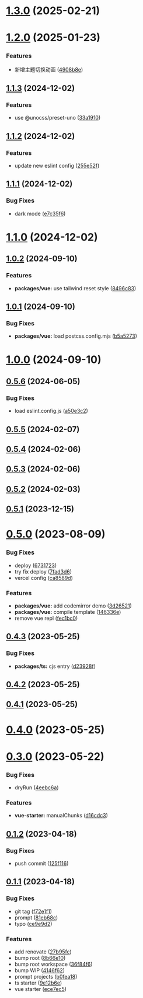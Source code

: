 # [1.3.0](https://github.com/zoeyzhao19/starter/compare/v1.2.0...v1.3.0) (2025-02-21)



# [1.2.0](https://github.com/zoeyzhao19/starter/compare/v1.1.3...v1.2.0) (2025-01-23)


### Features

* 新增主题切换动画 ([4908b8e](https://github.com/zoeyzhao19/starter/commit/4908b8e679ace50253abd92683e69d8cb900641b))



## [1.1.3](https://github.com/zoeyzhao19/starter/compare/v1.1.2...v1.1.3) (2024-12-02)


### Features

* use @unocss/preset-uno ([33a1910](https://github.com/zoeyzhao19/starter/commit/33a19106d1a1799a435ba5ac53be3c98837e2e04))



## [1.1.2](https://github.com/zoeyzhao19/starter/compare/v1.1.1...v1.1.2) (2024-12-02)


### Features

* update new eslint config ([255e52f](https://github.com/zoeyzhao19/starter/commit/255e52f71ef6c2fc0e475e0aca563fa3bc6ae5a1))



## [1.1.1](https://github.com/zoeyzhao19/starter/compare/v1.1.0...v1.1.1) (2024-12-02)


### Bug Fixes

* dark mode ([e7c35f6](https://github.com/zoeyzhao19/starter/commit/e7c35f6a289542a38159845eb7a85d9cde4d1a75))



# [1.1.0](https://github.com/zoeyzhao19/starter/compare/v1.0.2...v1.1.0) (2024-12-02)



## [1.0.2](https://github.com/zoeyzhao19/starter/compare/v1.0.1...v1.0.2) (2024-09-10)


### Features

* **packages/vue:** use tailwind reset style ([8496c83](https://github.com/zoeyzhao19/starter/commit/8496c837eba530ab1d407289a50526cb2a4e9b99))



## [1.0.1](https://github.com/zoeyzhao19/starter/compare/v1.0.0...v1.0.1) (2024-09-10)


### Bug Fixes

* **packages/vue:** load postcss.config.mjs ([b5a5273](https://github.com/zoeyzhao19/starter/commit/b5a5273c2b0d294c640f34b1cf4f55e1ecb07141))



# [1.0.0](https://github.com/zoeyzhao19/starter/compare/v0.5.6...v1.0.0) (2024-09-10)



## [0.5.6](https://github.com/zoeyzhao19/starter/compare/v0.5.5...v0.5.6) (2024-06-05)


### Bug Fixes

* load eslint.config.js ([a50e3c2](https://github.com/zoeyzhao19/starter/commit/a50e3c29e33b2d46500cf9397a3a32ec9f2a3a99))



## [0.5.5](https://github.com/zoeyzhao19/starter/compare/v0.5.4...v0.5.5) (2024-02-07)



## [0.5.4](https://github.com/zoeyzhao19/starter/compare/v0.5.3...v0.5.4) (2024-02-06)



## [0.5.3](https://github.com/zoeyzhao19/starter/compare/v0.5.2...v0.5.3) (2024-02-06)



## [0.5.2](https://github.com/zoeyzhao19/starter/compare/v0.5.1...v0.5.2) (2024-02-03)



## [0.5.1](https://github.com/zoeyzhao19/starter/compare/v0.5.0...v0.5.1) (2023-12-15)



# [0.5.0](https://github.com/zoeyzhao19/starter/compare/v0.4.3...v0.5.0) (2023-08-09)


### Bug Fixes

* deploy ([6731723](https://github.com/zoeyzhao19/starter/commit/673172383de7a121d661be5b636695f1b37cd4ba))
* try fix deploy ([7fad3d6](https://github.com/zoeyzhao19/starter/commit/7fad3d63ef3c20bc81e7cf7db210b66cdad750aa))
* vercel config ([ca8589d](https://github.com/zoeyzhao19/starter/commit/ca8589dcee2ec2f4c1826f9163aaefd4954682c0))


### Features

* **packages/vue:** add codemirror demo ([3d26521](https://github.com/zoeyzhao19/starter/commit/3d26521787ad9a8627ef948e3d256627b9240c04))
* **packages/vue:** compile template ([146336e](https://github.com/zoeyzhao19/starter/commit/146336e4996eb0298de7a93b26175b8f566fa464))
* remove vue repl ([fec1bc0](https://github.com/zoeyzhao19/starter/commit/fec1bc0b006fbc2738172f5065659d0c8cc6fb3b))



## [0.4.3](https://github.com/zoeyzhao19/starter/compare/v0.4.2...v0.4.3) (2023-05-25)


### Bug Fixes

* **packages/ts:** cjs entry ([d23928f](https://github.com/zoeyzhao19/starter/commit/d23928fbaa85a5077640c79ce2c5c6bb76d5c052))



## [0.4.2](https://github.com/zoeyzhao19/starter/compare/v0.4.1...v0.4.2) (2023-05-25)



## [0.4.1](https://github.com/zoeyzhao19/starter/compare/v0.4.0...v0.4.1) (2023-05-25)



# [0.4.0](https://github.com/zoeyzhao19/starter/compare/v0.3.0...v0.4.0) (2023-05-25)



# [0.3.0](https://github.com/zoeyzhao19/starter/compare/v0.1.2...v0.3.0) (2023-05-22)


### Bug Fixes

* dryRun ([4eebc6a](https://github.com/zoeyzhao19/starter/commit/4eebc6ae3bfbab076f6c6a8badfd2f16bcb9468f))


### Features

* **vue-starter:** manualChunks ([d16cdc3](https://github.com/zoeyzhao19/starter/commit/d16cdc3a92870a26f5518b96b66f3d0497e6f80c))



## [0.1.2](https://github.com/zoeyzhao19/starter/compare/v0.1.1...v0.1.2) (2023-04-18)


### Bug Fixes

* push commit ([125f116](https://github.com/zoeyzhao19/starter/commit/125f11664f9e83490a193bad031f4a00743332e1))



## [0.1.1](https://github.com/zoeyzhao19/starter/compare/ece7ec5dcf1bf8df23ee029d53321ffef44f9fa7...v0.1.1) (2023-04-18)


### Bug Fixes

* git tag ([f72e1f1](https://github.com/zoeyzhao19/starter/commit/f72e1f121c5b749189313bb3e1babcff84d9d895))
* prompt ([81eb68c](https://github.com/zoeyzhao19/starter/commit/81eb68c1936553984d829b39f06e5a86dfabacb6))
* typo ([ce9e9d2](https://github.com/zoeyzhao19/starter/commit/ce9e9d2f627bff425355e0bd24caaff488ac5460))


### Features

* add renovate ([27b95fc](https://github.com/zoeyzhao19/starter/commit/27b95fc58ccd3e231570dfbc7a3c11663063a34c))
* bump root ([8b66e10](https://github.com/zoeyzhao19/starter/commit/8b66e10b95b6a7a42f54117790de3a05fdd54698))
* bump root workspace ([36f84f6](https://github.com/zoeyzhao19/starter/commit/36f84f6f15928b0c1721c135b9cea72cf3fa90c2))
* bump WIP ([4146f62](https://github.com/zoeyzhao19/starter/commit/4146f6277dd8f763933982232e98707670d9aded))
* prompt projects ([b0fea18](https://github.com/zoeyzhao19/starter/commit/b0fea18057fafa549c6fc11bf63822f86dc52bc5))
* ts starter ([9e12b6e](https://github.com/zoeyzhao19/starter/commit/9e12b6ee3357b64bd6e41654d34c76647b24f458))
* vue starter ([ece7ec5](https://github.com/zoeyzhao19/starter/commit/ece7ec5dcf1bf8df23ee029d53321ffef44f9fa7))



